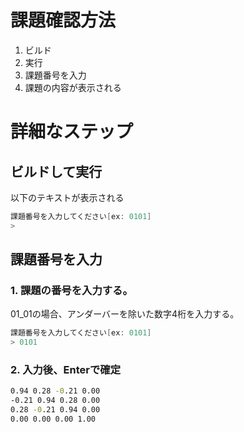 # 課題確認方法
1. ビルド
2. 実行
3. 課題番号を入力
4. 課題の内容が表示される

# 詳細なステップ
## ビルドして実行
以下のテキストが表示される
```c++
課題番号を入力してください[ex: 0101]
> 
```

## 課題番号を入力
### 1. 課題の番号を入力する。

01_01の場合、アンダーバーを除いた数字4桁を入力する。

```c++
課題番号を入力してください[ex: 0101]
> 0101
```

### 2. 入力後、Enterで確定
```cmd
0.94 0.28 -0.21 0.00
-0.21 0.94 0.28 0.00
0.28 -0.21 0.94 0.00
0.00 0.00 0.00 1.00
```
